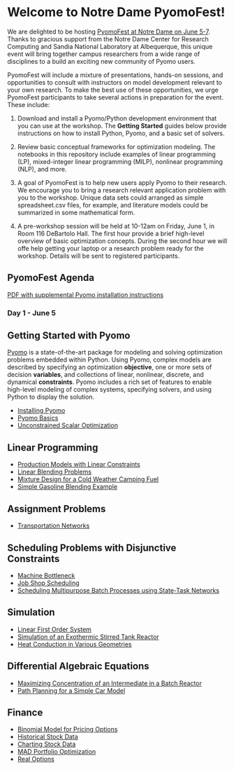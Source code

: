 # Welcome to Notre Dame PyomoFest!

We are delighted to be hosting [PyomoFest at Notre Dame on June 5-7](ND-Pyomo-Workshop-Agenda.pdf). Thanks to gracious support from the Notre Dame Center for Research Computing and Sandia National Laboratory at Albequerque, this unique event will bring together campus researchers from a wide range of disciplines to a build an exciting new community of Pyomo users.

PyomoFest will include a mixture of presentations, hands-on sessions, and opportunities to consult with instructors on model development relevant to your own research. To make the best use of these opportunities, we urge PyomoFest participants to take several actions in preparation for the event.  These include:

1. Download and install a Pyomo/Python development environment that you can use at the workshop.  The **Getting Started** guides below provide instructions on how to install Python, Pyomo, and a basic set of solvers. 

2. Review basic conceptual frameworks for optimization modeling. The notebooks in this repository include examples of linear programming (LP), mixed-integer linear programming (MILP), nonlinear programming (NLP), and more. 

3. A goal of PyomoFest is to help new users apply Pyomo to their research. We encourage you to bring a research relevant application problem with you to the workshop. Unique data sets could arranged as simple spreadsheet.csv files, for example, and literature models could be summarized in some mathematical form.

4. A pre-workshop session will be held at 10-12am on Friday, June 1, in Room 116 DeBartolo Hall. The first hour provide a brief high-level overview of basic optimization concepts. During the second hour we will offe help getting your laptop or a research problem ready for the workshop. Details will be sent to registered participants.

## PyomoFest Agenda

[PDF with supplemental Pyomo installation instructions](ND-Pyomo-Workshop-Agenda.pdf)

### Day 1 - June 5



## Getting Started with Pyomo

[Pyomo](http://www.pyomo.org/) is a state-of-the-art package for modeling and solving optimization problems embedded within Python. Using Pyomo, complex models are described by specifying an optimization **objective**, one or more sets of decision **variables**, and collections of linear, nonlinear, discrete, and dynamical **constraints**. Pyomo includes a rich set of features to enable high-level modeling of complex systems, specifying solvers, and using Python to display the solution.

* [Installing Pyomo](notebooks/intro/Installing_Pyomo.ipynb)
* [Pyomo Basics](notebooks/intro/Pyomo_Basics.ipynb)
* [Unconstrained Scalar Optimization](notebooks/intro/Unconstrained_Scalar_Optimization.ipynb)

## Linear Programming

* [Production Models with Linear Constraints](notebooks/lp/Production_Models_with_Linear_Constraints.ipynb)
* [Linear Blending Problems](notebooks/lp/Linear_Blending_Problem.ipynb)
* [Mixture Design for a Cold Weather Camping Fuel](notebooks/lp/Mixture_Design_Cold_Weather_Fuel.ipynb)
* [Simple Gasoline Blending Example](notebooks/lp/Gasoline_Blending.ipynb)

## Assignment Problems

* [Transportation Networks](notebooks/assignment/Transportation_Networks.ipynb)

## Scheduling Problems with Disjunctive Constraints

* [Machine Bottleneck](notebooks/scheduling/Machine_Bottleneck.ipynb)
* [Job Shop Scheduling](notebooks/scheduling/Job_Shop_Scheduling.ipynb)
* [Scheduling Multipurpose Batch Processes using State-Task Networks](notebooks/scheduling/Scheduling_Multipurpose_Batch_Processes_using_State-Task_Networks.ipynb)

## Simulation

* [Linear First Order System](notebooks/simulation/Linear_First_Order_System.ipynb)
* [Simulation of an Exothermic Stirred Tank Reactor](notebooks/simulation/Exothermic_CSTR.ipynb)
* [Heat Conduction in Various Geometries](notebooks/simulation/Heat_Conduction_in_Various_Geometries.ipynb)

## Differential Algebraic Equations

* [Maximizing Concentration of an Intermediate in a Batch Reactor](notebooks/dae/Maximizing_Concentration_of_an_Intermediate_in_a_Batch_Reactor.ipynb)
* [Path Planning for a Simple Car Model](notebooks/dae/Path_Planning_for_a_Simple_Car.ipynb)

## Finance

* [Binomial Model for Pricing Options](notebooks/finance/Binomial_Model_for_Pricing_Options.ipynb)
* [Historical Stock Data](notebooks/finance/Historical_Stock_Data.ipynb)
* [Charting Stock Data](notebooks/finance/Charting_Stock_Data.ipynb)
* [MAD Portfolio Optimization](notebooks/finance/MAD_Portfolio_Optimization.ipynb)
* [Real Options](notebooks/finance/Real_Options.ipynb)
